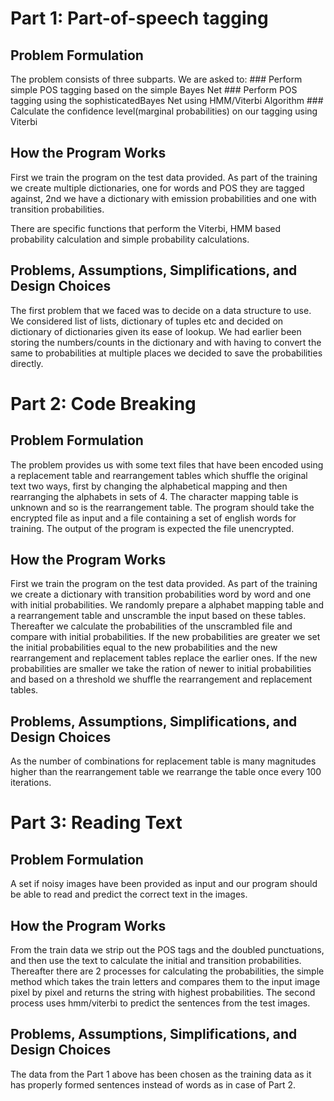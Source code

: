 # Part 1: Part-of-speech tagging

## Problem Formulation

The problem consists of three subparts. We are asked to:
	### Perform simple POS tagging based on the simple Bayes Net 
	### Perform POS tagging using the sophisticatedBayes Net using HMM/Viterbi Algorithm 
	### Calculate the confidence level(marginal probabilities) on our tagging using Viterbi 

## How the Program Works

First we train the program on the test data provided. As part of the training we create multiple dictionaries, one for words and POS they are tagged against, 2nd we have a dictionary with emission probabilities and one with transition probabilities.

There are specific functions that perform the Viterbi, HMM based probability calculation and simple probability calculations.

## Problems, Assumptions, Simplifications, and Design Choices

The first problem that we faced was to decide on a data structure to use. We considered list of lists, dictionary of tuples etc and decided on dictionary of dictionaries given its ease of lookup. We had earlier been storing the numbers/counts in the dictionary and with having to convert the same to probabilities at multiple places we decided to save the probabilities directly. 



# Part 2: Code Breaking

## Problem Formulation

The problem provides us with some text files that have been encoded using a replacement table and rearrangement tables which shuffle the original text two ways, first by changing the alphabetical mapping and then rearranging the alphabets in sets of 4. The character mapping table is unknown and so is the rearrangement table. The program should take the encrypted file as input and a file containing a set of english words for training. The output of the program is expected the file unencrypted.

## How the Program Works

First we train the program on the test data provided. As part of the training we create a dictionary with transition probabilities word by word and one with initial probabilities. We randomly prepare a alphabet mapping table and a rearrangement table and unscramble the input based on these tables. Thereafter we calculate the probabilities of the unscrambled file and compare with initial probabilities. If the new probabilities are greater we set the initial probabilities equal to the new probabilities and the new rearrangement and replacement tables replace the earlier ones. If the new probabilities are smaller we take the ration of newer to initial probabilities and based on a threshold we shuffle the rearrangement and replacement tables.


## Problems, Assumptions, Simplifications, and Design Choices

As the number of combinations for replacement table is many magnitudes higher than the rearrangement table we rearrange the table once every 100 iterations. 

# Part 3: Reading Text

## Problem Formulation

A set if noisy images have been provided as input and our program should be able to read and predict the correct text in the images.

## How the Program Works

From the train data we strip out the POS tags and the doubled punctuations, and then use the text to calculate the initial and transition probabilities. Thereafter there are 2 processes for calculating the probabilities, the simple method which takes the train letters and compares them to the input image pixel by pixel and returns the string with highest probabilities. The second process uses hmm/viterbi to predict the sentences from the test images.


## Problems, Assumptions, Simplifications, and Design Choices

The data from the Part 1 above has been chosen as the training data as it has properly formed sentences instead of words as in case of Part 2. 